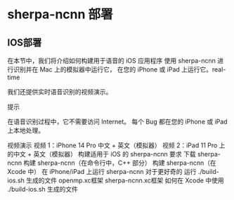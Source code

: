 # sherpa-ncnn 部署

## IOS部署

在本节中，我们将介绍如何构建用于语音的 iOS 应用程序 使用 sherpa-ncnn 进行识别并在 Mac 上的模拟器中运行它， 在您的 iPhone 或 iPad 上运行它。real-time

我们还提供实时语音识别的视频演示。

提示

在语音识别过程中，它不需要访问 Internet。 每个 Bug 都在您的 iPhone 或 iPad 上本地处理。

视频演示
视频 1：iPhone 14 Pro 中文 + 英文（模拟器）
视频 2：iPad 11 Pro 上的中文 + 英文（模拟器）
构建适用于 iOS 的 sherpa-ncnn
要求
下载 sherpa-ncnn
构建 sherpa-ncnn（在命令行中，C++ 部分）
构建 sherpa-ncnn（在 Xcode 中）
在 iPhone/iPad 上运行 sherpa-ncnn
对于更好奇的
运行 ./build-ios.sh 生成的文件
openmp.xc框架
sherpa-ncnn.xc框架
如何在 Xcode 中使用 ./build-ios.sh 生成的文件